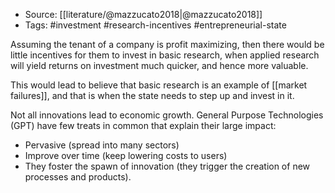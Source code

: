 
- Source: [[literature/@mazzucato2018|@mazzucato2018]]
- Tags: #investment #research-incentives #entrepreneurial-state 

Assuming the tenant of a company is profit maximizing, then there would be little incentives for them to invest in basic research, when applied research will yield returns on investment much quicker, and hence more valuable. 

This would lead to believe that basic research is an example of [[market failures]], and that is when the state needs to step up and invest in it. 

Not all innovations lead to economic growth. General Purpose Technologies (GPT) have few treats in common that explain their large impact:

- Pervasive (spread into many sectors)
- Improve over time (keep lowering costs to users)
- They foster the spawn of innovation (they trigger the creation of new processes and products). 


